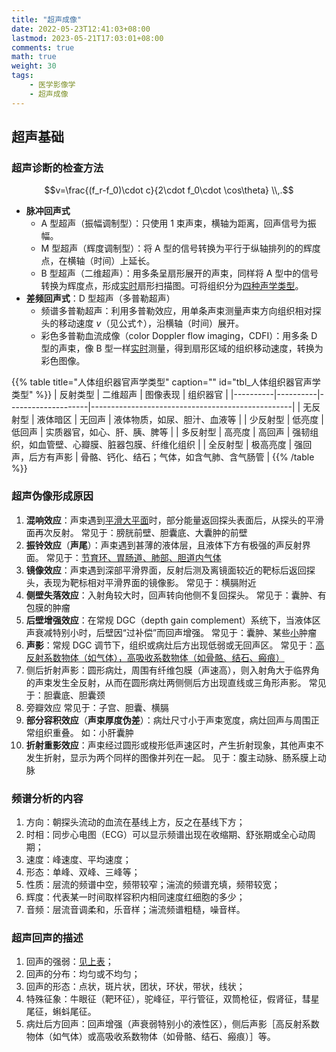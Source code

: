 ```yaml
---
title: "超声成像"
date: 2022-05-23T12:41:03+08:00
lastmod: 2023-05-21T17:03:01+08:00
comments: true
math: true
weight: 30
tags:
    - 医学影像学
    - 超声成像
---
```


## 超声基础

### 超声诊断的检查方法

$$v=\frac{(f_r-f_0)\cdot c}{2\cdot f_0\cdot \cos\theta}
\\,.$$

- **脉冲回声式**
    - A 型超声（振幅调制型）：只使用 1 束声束，横轴为距离，回声信号为振幅。
    - M 型超声（辉度调制型）：将 A 型的信号转换为平行于纵轴排列的的辉度点，在横轴（时间）上延长。
    - B 型超声（二维超声）：用多条呈扇形展开的声束，同样将 A 型中的信号转换为辉度点，形成<ins>实时</ins>扇形扫描图。可将组织分为[四种声学类型](#tbl_人体组织器官声学类型)。
- **差频回声式**：D 型超声（多普勒超声）
    - 频谱多普勒超声：利用多普勒效应，用单条声束测量声束方向组织相对探头的移动速度 $v$（见公式↑），沿横轴（时间）展开。
    - 彩色多普勒血流成像（color Doppler flow imaging，CDFI）：用多条 D 型的声束，像 B 型一样<ins>实时</ins>测量，得到扇形区域的组织移动速度，转换为彩色图像。

{{% table title="人体组织器官声学类型" caption="" id="tbl_人体组织器官声学类型"  %}}
| 反射类型 | 二维超声 | 图像表现           | 组织器官                                         |
|----------|----------|--------------------|--------------------------------------------------|
| 无反射型 | 液体暗区 | 无回声             | 液体物质，如尿、胆汁、血液等                     |
| 少反射型 | 低亮度   | 低回声             | 实质器官，如心、肝、胰、脾等                     |
| 多反射型 | 高亮度   | 高回声             | 强韧组织，如血管壁、心瓣膜、脏器包膜、纤维化组织 |
| 全反射型 | 极高亮度 | 强回声，后方有声影 | 骨骼、钙化、结石；气体，如含气肺、含气肠管       |
{{% /table %}}

### 超声伪像形成原因

1. **混响效应**：声束遇到<ins>平滑大平面</ins>时，部分能量返回探头表面后，从探头的平滑面再次反射。
   常见于：膀胱前壁、胆囊底、大囊肿的前壁
2. **振铃效应**（**声尾**）：声束遇到甚薄的液体层，且液体下方有极强的声反射界面。
   常见于：<ins>节育环、胃肠道、肺部、胆道内气体</ins>
3. **镜像效应**：声束遇到深部平滑界面，反射后测及离镜面较近的靶标后返回探头，表现为靶标相对平滑界面的镜像影。
   常见于：横膈附近
4. **侧壁失落效应**：入射角较大时，回声转向他侧不复回探头。
   常见于：囊肿、有包膜的肿瘤
5. **后壁增强效应**：在常规 DGC（depth gain complement）系统下，当液体区声衰减特别小时，后壁因“过补偿”而回声增强。
   常见于：囊肿、某些<ins>小</ins>肿瘤
6. **声影**：常规 DGC 调节下，组织或病灶后方出现低弱或无回声区。
   常见于：<ins>高反射系数物体（如气体），高吸收系数物体（如骨骼、结石、瘢痕）</ins>
7. 侧后折射声影：圆形病灶，周围有纤维包膜（声速高），则入射角大于临界角的声束发生全反射，从而在圆形病灶两侧侧后方出现直线或三角形声影。
   常见于：胆囊底、胆囊颈
8. 旁瓣效应
   常见于：子宫、胆囊、横膈
9. **部分容积效应**（**声束厚度伪差**）：病灶尺寸小于声束宽度，病灶回声与周围正常组织重叠。
   如：小肝囊肿
10. **折射重影效应**：声束经过圆形或梭形低声速区时，产生折射现象，其他声束不发生折射，显示为两个同样的图像并列在一起。
   见于：腹主动脉、肠系膜上动脉

### 频谱分析的内容

1. 方向：朝探头流动的血流在基线上方，反之在基线下方；
2. 时相：同步心电图（ECG）可以显示频谱出现在收缩期、舒张期或全心动周期；
3. 速度：峰速度、平均速度；
4. 形态：单峰、双峰、三峰等；
5. 性质：层流的频谱中空，频带较窄；湍流的频谱充填，频带较宽；
6. 辉度：代表某一时间取样容积内相同速度红细胞的多少；
7. 音频：层流音调柔和，乐音样；湍流频谱粗糙，噪音样。

### 超声回声的描述

<!-- {{% table title="超声回声强弱的描述" caption="" left-sticky=false id="tbl_超声回声强弱的描述"  %}} -->
<!-- | 描述/命名 | 常见情况       | 描述/命名 | 常见情况             | -->
<!-- |:---------:|:---------------|:---------:|:---------------------| -->
<!-- |   强回声  | 结石、钙化     |   低回声  | 肾皮质               | -->
<!-- |   高回声  | 肾窦、纤维组织 |   弱回声  | 肾锥体、正常淋巴结   | -->
<!-- |   等回声  | 肝、脾         |   无回声  | 正常充盈的胆囊、膀胱 | -->
<!-- {{% /table %}} -->
<!--  -->

1. 回声的强弱：[见上表](#tbl_人体组织器官声学类型)；
2. 回声的分布：均匀或不均匀；
3. 回声的形态：点状，斑片状，团状，环状，带状，线状；
4. 特殊征象：牛眼征（靶环征），驼峰征，平行管征，双筒枪征，假肾征，彗星尾征，蝌蚪尾征。
5. 病灶后方回声：回声增强（声衰弱特别小的液性区），侧后声影［高反射系数物体（如气体）或高吸收系数物体（如骨骼、结石、瘢痕）］等。

